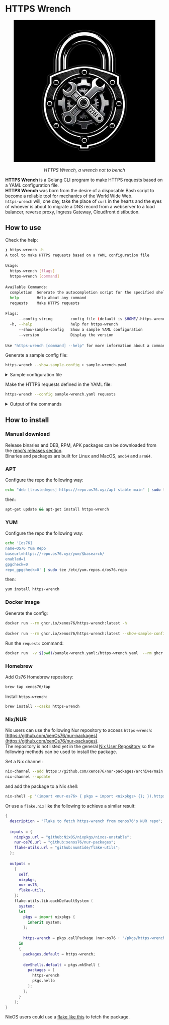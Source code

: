 <h1>HTTPS Wrench</h1>
<p align="center">
    <img width="450" alt="HTTPS Wrench Logo" src="./img/https-wrench-logo.jpg" /><br />
</p>
<p align="center">
    <i>HTTPS Wrench, a wrench not to bench</i>
</p>

**HTTPS Wrench** is a Golang CLI program to make HTTPS requests based on a YAML configuration file.   
**HTTPS Wrench** was born from the desire of a disposable Bash script to become a reliable tool for mechanics of the World Wide Web.  
`https-wrench` will, one day, take the place of `curl` in the hearts and the eyes of whoever is about to migrate a DNS record from a webserver to a load balancer, reverse proxy, Ingress Gateway, Cloudfront distibution.   

## How to use

Check the help:

```bash
❯ https-wrench -h
A tool to make HTTPS requests based on a YAML configuration file

Usage:
  https-wrench [flags]
  https-wrench [command]

Available Commands:
  completion  Generate the autocompletion script for the specified shell
  help        Help about any command
  requests    Make HTTPS requests

Flags:
      --config string        config file (default is $HOME/.https-wrench.yaml)
  -h, --help                 help for https-wrench
      --show-sample-config   Show a sample YAML configuration
      --version              Display the version

Use "https-wrench [command] --help" for more information about a command.
```

Generate a sample config file:
```bash
https-wrench --show-sample-config > sample-wrench.yaml
```

<details>
<summary>Sample configuration file</summary>

```yaml
---
debug: false
verbose: true
requests:
  - name: httpBunCom
    transportOverrideUrl: https://cat.httpbun.com:443
    userAgent: wrench-httpbun-ua

    requestHeaders:
      - key: x-custom-header
        value: custom-header-value
      - key: x-api-key
        value: api-value

    printResponseBody: true
    printResponseHeaders: true
    responseHeadersFilter:
      - X-Powered-By
      - Via
      - Content-Type

    hosts:
      - name: httpbun.com
        uriList:
          - /headers
          - /ip
          - /status/302
          - /status/404
          - /status/503
```
</details>


Make the HTTPS requests defined in the YAML file:
```bash
https-wrench --config sample-wrench.yaml requests
```

<details>
<summary>Output of the commands</summary>

The output should look like this:  

![HTTPS Wrench - sample output](./img/https-wrench-demo-sample-conf.gif "HTTPS Wrench - sample config output")

Or like this, if you customize one of the files in the ![examples](./examples/https-wrench-k3s.yaml) folder:  

![HTTPS Wrench - k3s output](./img/https-wrench-demo-k3s-example.gif "HTTPS Wrench - K3s requests output")

</details>

## How to install

### Manual download

Release binaries and DEB, RPM, APK packages can be downloaded from the [repo's releases section](https://github.com/xenOs76/https-wrench/releases).  
Binaries and packages are built for Linux and MacOS, `amd64` and `arm64`.   

### APT

Configure the repo the following way:
```bash
echo "deb [trusted=yes] https://repo.os76.xyz/apt stable main" | sudo tee /etc/apt/sources.list.d/os76.list
```
then: 
```bash
apt-get update && apt-get install https-wrench
```

### YUM

Configure the repo the following way:
```bash
echo '[os76]
name=OS76 Yum Repo
baseurl=https://repo.os76.xyz/yum/$basearch/
enabled=1
gpgcheck=0
repo_gpgcheck=0' | sudo tee /etc/yum.repos.d/os76.repo
```
then: 
```bash
yum install https-wrench
```

### Docker image

Generate the config:  
```bash
docker run --rm ghcr.io/xenos76/https-wrench:latest -h

docker run --rm ghcr.io/xenos76/https-wrench:latest --show-sample-config > sample-wrench.yaml
```

Run the `requests` command:  
```bash
docker run  -v $(pwd)/sample-wrench.yaml:/https-wrench.yaml  --rm ghcr.io/xenos76/https-wrench:latest --config /https-wrench.yaml requests
```

### Homebrew 

Add Os76 Homebrew repository:  
```bash
brew tap xenos76/tap
```

Install `https-wrench`:   
```bash
brew install --casks https-wrench
```

### Nix/NUR

Nix users can use the following Nur repository to access `https-wrench`: [https://github.com/xenOs76/nur-packages](https://github.com/xenOs76/nur-packages).  
The repository is not listed yet in the general [Nix User Repository](https://github.com/nix-community/NUR) so the following methods can be used to install the package.  

Set a Nix channel: 
```bash
nix-channel --add https://github.com/xenos76/nur-packages/archive/main.tar.gz nur-os76
nix-channel --update
```

and add the package to a Nix shell:  
```bash
nix-shell -p '(import <nur-os76> { pkgs = import <nixpkgs> {}; }).https-wrench'
```

Or use a `flake.nix` like the following to achieve a similar result:  
```nix
{
  description = "Flake to fetch https-wrench from xenos76's NUR repo";

  inputs = {
    nixpkgs.url = "github:NixOS/nixpkgs/nixos-unstable";
    nur-os76.url = "github:xenos76/nur-packages";
    flake-utils.url = "github:numtide/flake-utils";
  };

  outputs =
    {
      self,
      nixpkgs,
      nur-os76,
      flake-utils,
    }:
    flake-utils.lib.eachDefaultSystem (
      system:
      let
        pkgs = import nixpkgs {
          inherit system;
        };

        https-wrench = pkgs.callPackage (nur-os76 + "/pkgs/https-wrench") { };
      in
      {
        packages.default = https-wrench;

        devShells.default = pkgs.mkShell {
          packages = [
            https-wrench
            pkgs.hello
          ];
        };
      }
    );
}
```

NixOS users could use a [flake like this](https://raw.githubusercontent.com/xenOs76/nixos-configs/refs/heads/main/flake.nix) to fetch the package.  
